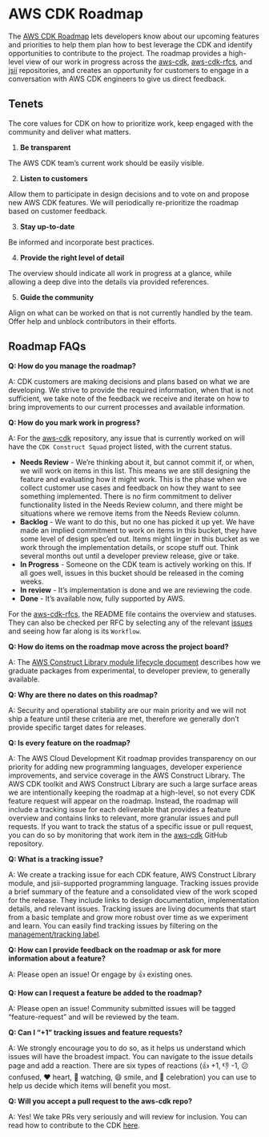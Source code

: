 # AWS CDK Roadmap

The [AWS CDK Roadmap] lets developers know about our upcoming features and priorities to help them 
plan how to best leverage the CDK and identify opportunities to contribute to the project. The roadmap 
provides a high-level view of our work in progress across the [aws-cdk], [aws-cdk-rfcs], and [jsii] 
repositories, and creates an opportunity for customers to engage in a conversation with AWS CDK engineers to 
give us direct feedback.

[AWS CDK Roadmap]: https://github.com/orgs/aws/projects/88
[aws-cdk]: https://github.com/aws/aws-cdk
[aws-cdk-rfcs]: https://github.com/aws/aws-cdk-rfcs
[jsii]: https://github.com/aws/jsii

## Tenets
The core values for CDK on how to prioritize work, keep engaged with the community and deliver what matters.
1. **Be transparent**

The AWS CDK team’s current work should be easily visible.

2. **Listen to customers**

Allow them to participate in design decisions and to vote on and propose new AWS CDK features. We will periodically re-prioritize the roadmap based on customer feedback.

3. **Stay up-to-date**

Be informed and incorporate best practices.

4. **Provide the right level of detail**

The overview should indicate all work in progress at a glance, while allowing a deep dive into the details via provided references.

5. **Guide the community**

Align on what can be worked on that is not currently handled by the team.
Offer help and unblock contributors in their efforts.

## Roadmap FAQs
**Q: How do you manage the roadmap?**

A: CDK customers are making decisions and plans based on what we are developing. We strive to provide the 
required information, when that is not sufficient, we take note of the feedback we receive and iterate on how 
to bring improvements to our current processes and available information.

**Q: How do you mark work in progress?**

A: For the [aws-cdk] repository, any issue that is currently worked on will have the `CDK Construct Squad` project 
listed, with the current status.

* **Needs Review** - We’re thinking about it, but cannot commit if, or when, we will work on items in this list.
  This means we are still designing the feature and evaluating how it might work. This is the phase when we collect
  customer use cases and feedback on how they want to see something implemented. There is no firm commitment to deliver
  functionality listed in the Needs Review column, and there might be situations where we remove items from the Needs
  Review column.
* **Backlog** - We want to do this, but no one has picked it up yet. We have made an implied commitment to work on items
  in this bucket, they have some level of design spec’ed out. Items might linger in this bucket as we work through the implementation details, or scope stuff out. Think several months out until a developer preview release, give or take.
* **In Progress** - Someone on the CDK team is actively working on this. If all goes well, issues in this bucket should
  be released in the coming weeks.
* **In review** - It’s implementation is done and we are reviewing the code.
* **Done** - It’s available now, fully supported by AWS.

For the [aws-cdk-rfcs], the README file contains the overview and statuses. They can also be checked per RFC by selecting any of the relevant [issues](https://github.com/aws/aws-cdk-rfcs/issues?q=is%3Aissue+is%3Aopen+sort%3Aupdated-desc) and seeing how far along is its `Workflow`.

**Q: How do items on the roadmap move across the project board?**

A:  The [AWS Construct Library module lifecycle
document](https://github.com/aws/aws-cdk-rfcs/blob/master/text/0107-construct-library-module-lifecycle.md) describes how
we graduate packages from experimental, to developer preview, to generally available.

**Q: Why are there no dates on this roadmap?**

A: Security and operational stability are our main priority and we will not ship a feature until these criteria are met,
therefore we generally don’t provide specific target dates for releases.

**Q: Is every feature on the roadmap?**

A: The AWS Cloud Development Kit roadmap provides transparency on our priority for adding new programming languages,
developer experience improvements, and service coverage in the AWS Construct Library. The AWS CDK toolkit and AWS
Construct Library are such a large surface areas we are intentionally keeping the roadmap at a high-level, so not every
CDK feature request will appear on the roadmap. Instead, the roadmap will include a tracking issue
for each deliverable that provides a feature overview and contains links to relevant, more granular issues and pull
requests. If you want to track the status of a specific issue or pull request, you can do so by monitoring that work
item in the [aws-cdk] GitHub repository.

**Q: What is a tracking issue?**

A: We create a tracking issue for each CDK feature, AWS Construct Library module, and jsii-supported programming language. Tracking issues provide a brief summary of the feature and a consolidated view of the work scoped for the release. They include links to design documentation, implementation details, and relevant issues. Tracking issues are living documents that start from a basic template and grow more robust over time as we experiment and learn. You can easily find tracking issues by filtering on the [management/tracking label](https://github.com/aws/aws-cdk/labels/management%2Ftracking).

**Q: How can I provide feedback on the roadmap or ask for more information about a feature?**

A: Please open an issue! Or engage by 👍 existing ones.

**Q: How can I request a feature be added to the roadmap?**

A: Please open an issue! Community submitted issues will be tagged “feature-request” and will be reviewed by the team.

**Q: Can I “+1” tracking issues and feature requests?**

A: We strongly encourage you to do so, as it helps us understand which issues will have the broadest impact. You can navigate to the issue details page and add a reaction. There are six types of reactions (👍 +1, 👎 -1, 😕 confused, ❤️ heart, 👀 watching, 😄 smile, and 🎉 celebration) you can use to help us decide which items will benefit you most.

**Q: Will you accept a pull request to the aws-cdk repo?**

A: Yes! We take PRs very seriously and will review for inclusion. You can read how to contribute to the CDK [here](https://github.com/aws/aws-cdk/blob/main/CONTRIBUTING.md).
